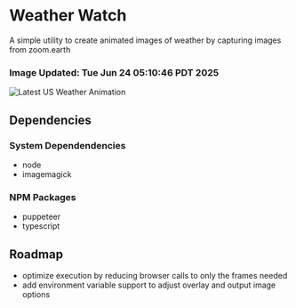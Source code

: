 # Weather Watch

A simple utility to create animated images of weather by capturing images from zoom.earth

### Image Updated: Tue Jun 24 05:10:46 PDT 2025

![Latest US Weather Animation](animations/2025-06-24.webp)

## Dependencies
### System Dependendencies
* node
* imagemagick
### NPM Packages
* puppeteer
* typescript

## Roadmap
* optimize execution by reducing browser calls to only the frames needed
* add environment variable support to adjust overlay and output image options
